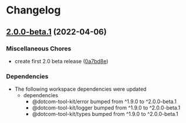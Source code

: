 # Changelog

## [2.0.0-beta.1](https://github.com/Financial-Times/dotcom-tool-kit/compare/webpack-v1.9.0...webpack-v2.0.0-beta.1) (2022-04-06)


### Miscellaneous Chores

* create first 2.0 beta release ([0a7bd8e](https://github.com/Financial-Times/dotcom-tool-kit/commit/0a7bd8e30f4cef43f93fe1b098c6fad94607d098))


### Dependencies

* The following workspace dependencies were updated
  * dependencies
    * @dotcom-tool-kit/error bumped from ^1.9.0 to ^2.0.0-beta.1
    * @dotcom-tool-kit/logger bumped from ^1.9.0 to ^2.0.0-beta.1
    * @dotcom-tool-kit/types bumped from ^1.9.0 to ^2.0.0-beta.1
